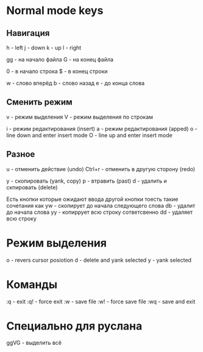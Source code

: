 # Normal mode keys
## Навигация
h      - left
j      - down
k      - up
l      - right

gg     - на начало файла
G      - на конец файла

0      - в начало строка
$      - в конец строки

w      - слово вперёд
b      - слово назад
e      - до конца слова

## Сменить режим
v      - режим выделения
V      - режим выделения по строкам

i      - режим редактирования (insert) 
a      - режим редактирования (apped)
o      - line down and enter insert mode
O      - line up and enter insert mode

## Разное
u      - отменить действие (undo)
Ctrl+r - отменить в другую сторону (redo)

y      - скопировать (yank, copy)
p      - втравить (past)
d      - удалить и скпировать (delete)

Есть кнопки которые ожидают ввода другой кнопки
тоесть такие сочетания как 
yw - скопирует до начала следующего слова
db - удалит до начала слова
yy - копиррует всю строку
сответсвенно 
dd - удаляет всю строку

# Режим выделения
o      - revers cursor posiotion
d      - delete and yank selected
y      - yank selected

# Команды
:q     - exit
:q!    - force exit
:w     - save file
:w!    - force save file
:wq    - save and exit

# Специально для руслана
ggVG - выделить всё
